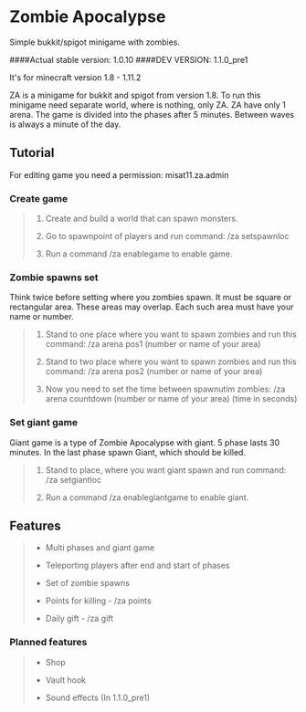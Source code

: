 # Zombie Apocalypse
Simple bukkit/spigot minigame with zombies.

####Actual stable version: 1.0.10
####DEV VERSION: 1.1.0_pre1

It's for minecraft version 1.8 - 1.11.2

ZA is a minigame for bukkit and spigot from version 1.8. To run this minigame need separate world, where is nothing, only ZA. ZA have only 1 arena. The game is divided into the phases after 5 minutes. Between waves is always a minute of the day.



## Tutorial

For editing game you need a permission: misat11.za.admin
### Create game
> 1) Create and build a world that can spawn monsters. 
>
> 2) Go to spawnpoint of players and run command: /za setspawnloc 
>
> 3) Run a command /za enablegame to enable game. 

### Zombie spawns set
Think twice before setting where you zombies spawn. It must be square or rectangular area. These areas may overlap. Each such area must have your name or number. 
> 1) Stand to one place where you want to spawn zombies and run this command: /za arena pos1 (number or name of your area)
>
> 2) Stand to two place where you want to spawn zombies and run this command: /za arena pos2 (number or name of your area)
>
> 3) Now you need to set the time between spawnutím zombies: /za arena countdown (number or name of your area) (time in seconds)

### Set giant game
Giant game is a type of Zombie Apocalypse with giant. 5 phase lasts 30 minutes. In the last phase spawn Giant, which should be killed.
> 1) Stand to place, where you want giant spawn and run command: /za setgiantloc
>
> 2) Run a command /za enablegiantgame to enable giant.



## Features
> - Multi phases and giant game
>
> - Teleporting players after end and start of phases
>
> - Set of zombie spawns
>
> - Points for killing - /za points
>
> - Daily gift - /za gift

### Planned features
> - Shop
>
> - Vault hook
>
> - Sound effects (In 1.1.0_pre1)
